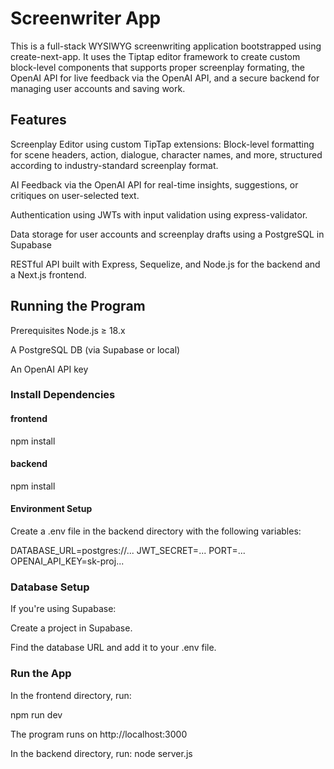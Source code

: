 # Screenwriter App

This is a full-stack WYSIWYG screenwriting application bootstrapped using create-next-app. It uses the Tiptap editor framework to create custom block-level components that supports proper screenplay formating, the OpenAI API for live feedback via the OpenAI API, and a secure backend for managing user accounts and saving work.

## Features
Screenplay Editor using custom TipTap extensions: Block-level formatting for scene headers, action, dialogue, character names, and more, structured according to industry-standard screenplay format.

AI Feedback via the OpenAI API for real-time insights, suggestions, or critiques on user-selected text.

Authentication using JWTs with input validation using express-validator.

Data storage for user accounts and screenplay drafts using a PostgreSQL in Supabase

RESTful API built with Express, Sequelize, and Node.js for the backend and a Next.js frontend.

## Running the Program

Prerequisites
Node.js ≥ 18.x

A PostgreSQL DB (via Supabase or local)

An OpenAI API key

### Install Dependencies
#### frontend
npm install

#### backend
npm install

#### Environment Setup
Create a .env file in the backend directory with the following variables: 

DATABASE_URL=postgres://...
JWT_SECRET=...
PORT=...
OPENAI_API_KEY=sk-proj...

### Database Setup
If you're using Supabase:

Create a project in Supabase.

Find the database URL and add it to your .env file.

### Run the App
In the frontend directory, run:

npm run dev

The program runs on http://localhost:3000

In the backend directory, run:
node server.js
